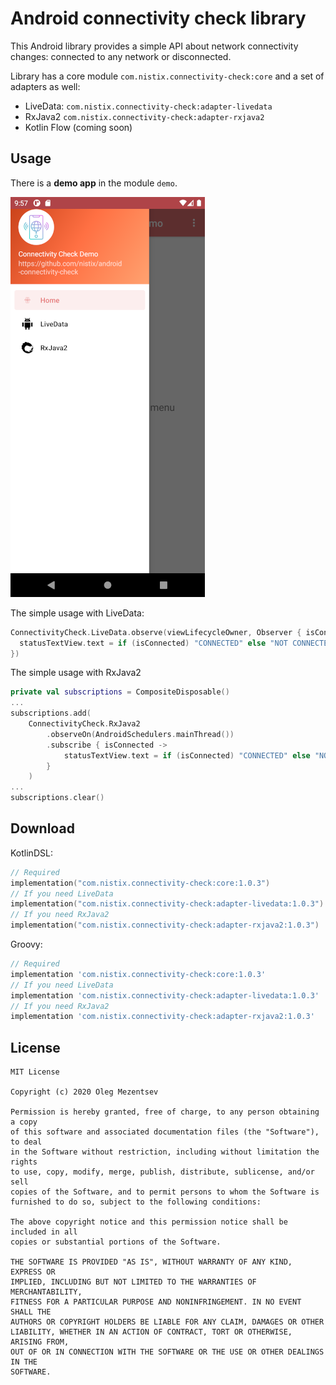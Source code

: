 # Android connectivity check library 

This Android library provides a simple API about network connectivity changes: connected to any network or disconnected.

Library has a core module `com.nistix.connectivity-check:core`
and a set of adapters as well:
* LiveData: `com.nistix.connectivity-check:adapter-livedata`
* RxJava2 `com.nistix.connectivity-check:adapter-rxjava2`
* Kotlin Flow  (coming soon)

## Usage

There is a **demo app** in the module `demo`.

![](screen-demo-app.png)

The simple usage with LiveData:

```kotlin
ConnectivityCheck.LiveData.observe(viewLifecycleOwner, Observer { isConnected ->
  statusTextView.text = if (isConnected) "CONNECTED" else "NOT CONNECTED"
})
```

The simple usage with RxJava2

```kotlin
private val subscriptions = CompositeDisposable()
...
subscriptions.add(
    ConnectivityCheck.RxJava2
        .observeOn(AndroidSchedulers.mainThread())
        .subscribe { isConnected ->
            statusTextView.text = if (isConnected) "CONNECTED" else "NOT CONNECTED"
        }
    )
...
subscriptions.clear()
```

## Download

KotlinDSL:

```kotlin
// Required
implementation("com.nistix.connectivity-check:core:1.0.3")
// If you need LiveData
implementation("com.nistix.connectivity-check:adapter-livedata:1.0.3")
// If you need RxJava2
implementation("com.nistix.connectivity-check:adapter-rxjava2:1.0.3")
```

Groovy:

```groovy
// Required
implementation 'com.nistix.connectivity-check:core:1.0.3'
// If you need LiveData
implementation 'com.nistix.connectivity-check:adapter-livedata:1.0.3'
// If you need RxJava2
implementation 'com.nistix.connectivity-check:adapter-rxjava2:1.0.3'
```

## License

```
MIT License

Copyright (c) 2020 Oleg Mezentsev

Permission is hereby granted, free of charge, to any person obtaining a copy
of this software and associated documentation files (the "Software"), to deal
in the Software without restriction, including without limitation the rights
to use, copy, modify, merge, publish, distribute, sublicense, and/or sell
copies of the Software, and to permit persons to whom the Software is
furnished to do so, subject to the following conditions:

The above copyright notice and this permission notice shall be included in all
copies or substantial portions of the Software.

THE SOFTWARE IS PROVIDED "AS IS", WITHOUT WARRANTY OF ANY KIND, EXPRESS OR
IMPLIED, INCLUDING BUT NOT LIMITED TO THE WARRANTIES OF MERCHANTABILITY,
FITNESS FOR A PARTICULAR PURPOSE AND NONINFRINGEMENT. IN NO EVENT SHALL THE
AUTHORS OR COPYRIGHT HOLDERS BE LIABLE FOR ANY CLAIM, DAMAGES OR OTHER
LIABILITY, WHETHER IN AN ACTION OF CONTRACT, TORT OR OTHERWISE, ARISING FROM,
OUT OF OR IN CONNECTION WITH THE SOFTWARE OR THE USE OR OTHER DEALINGS IN THE
SOFTWARE.
```

